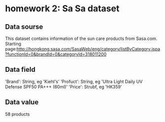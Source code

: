 # homework 2: Sa Sa dataset
## Data sourse
  This dataset contains information of the sun care products from Sasa.com.
  Starting page:http://hongkong.sasa.com/SasaWeb/eng/category/listByCategory.jspa?functionId=0&brandId=0&categoryId=318011200
## Data field
  'Brand': String, eg 'Kiehl's'
  'Profuct': String, eg 'Ultra Light Daily UV Defense SPF50 PA+++ (60ml)'
  'Price': Strubf, eg 'HK359'
## Data value
  58 products
